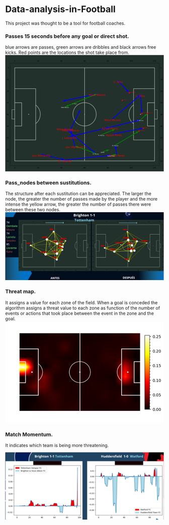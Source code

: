 # Data-analysis-in-Football

This project was thought to be a tool for football coaches. 

### Passes 15 seconds before any goal or direct shot.
blue arrows are passes, green arrows are dribbles and black arrows free kicks. Red points are the locations the shot take place from.
![My Image](passes_circuit.png)

### Pass_nodes between sustitutions.
The structure after each sustitution can be appreciated. The larger the node, the greater the number of passes made by the player and the more intense the yellow arrow, the greater the number of passes there were between these two nodes.
![My Image](pass_nodes.png)

### Threat map.

It assigns a value for each zone of the field. When a goal is conceded the algorithm assigns a threat value to each zone as function of the number of events or actions that took place between the event in the zone and the goal.
![My Image](xThreat.png)

### Match Momentum.

It indicates which team is being more threatening.

![My Image](Match_Momentum.png)
